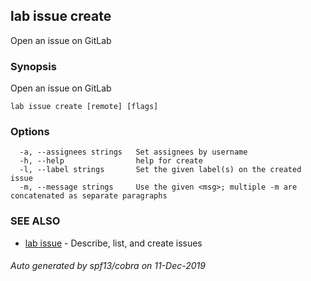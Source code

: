 ## lab issue create

Open an issue on GitLab

### Synopsis

Open an issue on GitLab

```
lab issue create [remote] [flags]
```

### Options

```
  -a, --assignees strings   Set assignees by username
  -h, --help                help for create
  -l, --label strings       Set the given label(s) on the created issue
  -m, --message strings     Use the given <msg>; multiple -m are concatenated as separate paragraphs
```

### SEE ALSO

* [lab issue](lab_issue.md)	 - Describe, list, and create issues

###### Auto generated by spf13/cobra on 11-Dec-2019
